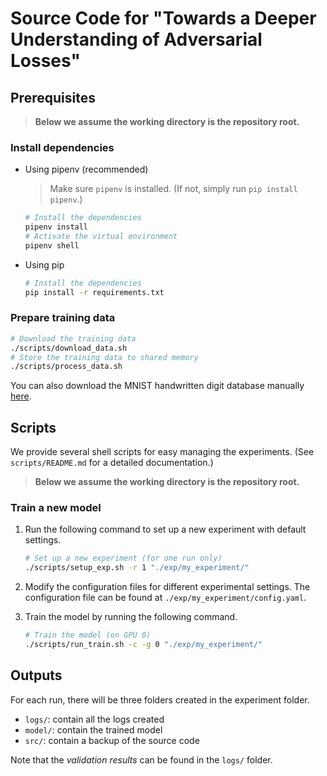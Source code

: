 # Source Code for "Towards a Deeper Understanding of Adversarial Losses"

## Prerequisites

> __Below we assume the working directory is the repository root.__

### Install dependencies

- Using pipenv (recommended)

  > Make sure `pipenv` is installed. (If not, simply run `pip install pipenv`.)

  ```sh
  # Install the dependencies
  pipenv install
  # Activate the virtual environment
  pipenv shell
  ```

- Using pip

  ```sh
  # Install the dependencies
  pip install -r requirements.txt
  ```

### Prepare training data

```sh
# Download the training data
./scripts/download_data.sh
# Store the training data to shared memory
./scripts/process_data.sh
```

You can also download the MNIST handwritten digit database manually
[here](http://yann.lecun.com/exdb/mnist/).

## Scripts

We provide several shell scripts for easy managing the experiments. (See
`scripts/README.md` for a detailed documentation.)

> __Below we assume the working directory is the repository root.__

### Train a new model

1. Run the following command to set up a new experiment with default settings.

   ```sh
   # Set up a new experiment (for one run only)
   ./scripts/setup_exp.sh -r 1 "./exp/my_experiment/"
   ```

2. Modify the configuration files for different experimental settings. The
   configuration file can be found at `./exp/my_experiment/config.yaml`.

3. Train the model by running the following command.

     ```sh
     # Train the model (on GPU 0)
     ./scripts/run_train.sh -c -g 0 "./exp/my_experiment/"
     ```

## Outputs

For each run, there will be three folders created in the experiment folder.

- `logs/`: contain all the logs created
- `model/`: contain the trained model
- `src/`: contain a backup of the source code

Note that the _validation results_ can be found in the `logs/` folder.
